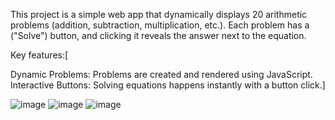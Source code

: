 This project is a simple web app that dynamically displays 20 arithmetic problems (addition, subtraction, multiplication, etc.).
Each problem has a ("Solve") button, and clicking it reveals the answer next to the equation.

Key features:[

Dynamic Problems: Problems are created and rendered using JavaScript.
Interactive Buttons: Solving equations happens instantly with a button click.]

![image](https://github.com/user-attachments/assets/eacfa609-b128-407b-876f-367a796b14e5)
![image](https://github.com/user-attachments/assets/ab4ae8fe-1f2c-45de-aa07-4bb0d9303c99)
![image](https://github.com/user-attachments/assets/0c18bdfe-4cd2-49e1-9941-c804e419009f)

